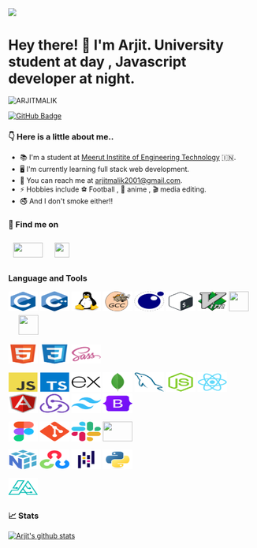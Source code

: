 <img src = "https://github.com/ARJITMALIK/arjitmalik2001.github.io/blob/main/Lo%20There!%20%F0%9F%91%8B.png?raw=true">

# Hey there! 👋 I'm Arjit. University student at day , Javascript developer at night.

<img src="https://komarev.com/ghpvc/?username=ARJITMALIK&label=Profile%20views&color=0cdeed&style=plastic" alt="ARJITMALIK" />

<a href="https://github.com/ARJITMALIK?tab=followers"><img src="https://img.shields.io/github/followers/ARJITMALIK?label=Followers&style=social" alt="GitHub Badge"></a>

### :point_down:  Here is a little about me..
* :books: I'm a student at [Meerut Institite of Engineering Technology](https://miet.ac.in/) :india:.
* :desktop_computer: I'm currently learning full stack web development.
* :incoming_envelope: You can reach me at <a href = "mailto:arjitmalik2001@gmail.com">arjitmalik2001@gmail.com</a>.
* :zap: Hobbies include :soccer: Football , 	:eyes: anime , :clapper: media editing.
* :no_smoking: And I don't smoke either!!
 
 

### :mag_right:  Find me on
<p>
     <a href = "https://www.linkedin.com/in/arjit-malik-799449206" ><img src = "https://external-content.duckduckgo.com/iu/?u=https%3A%2F%2Fmyclouddoor.com%2Fwp-content%2Fuploads%2F2019%2F11%2FLinkedin-logo.png&f=1&nofb=1" height = "30px" width = "60px" style = "margin:10px;"></a>
     <a href = "https://twitter.com/MalikArjit?s=08" ><img src = "https://external-content.duckduckgo.com/iu/?u=http%3A%2F%2Fpngimg.com%2Fuploads%2Ftwitter%2Ftwitter_PNG3.png&f=1&nofb=1" height = "30px" width = "30px" style = "margin:10px;"></a>


### Language and Tools

<p>
 <a href = "#" ><img src = "https://raw.githubusercontent.com/devicons/devicon/1119b9f84c0290e0f0b38982099a2bd027a48bf1/icons/c/c-original.svg" height = "40px" width = "60px"></a>
 <a href = "#" ><img src = "https://raw.githubusercontent.com/devicons/devicon/1119b9f84c0290e0f0b38982099a2bd027a48bf1/icons/cplusplus/cplusplus-original.svg" height = "40px" width = "60px"></a>
 <a href = "#" ><img src = "https://raw.githubusercontent.com/devicons/devicon/1119b9f84c0290e0f0b38982099a2bd027a48bf1/icons/linux/linux-original.svg" height = "40px" width = "60px"></a>
 <a href = "#" ><img src = "https://raw.githubusercontent.com/devicons/devicon/1119b9f84c0290e0f0b38982099a2bd027a48bf1/icons/gcc/gcc-original.svg" height = "40px" width = "60px"></a>
 <a href = "#" ><img src = "https://raw.githubusercontent.com/devicons/devicon/1119b9f84c0290e0f0b38982099a2bd027a48bf1/icons/lua/lua-original.svg" height = "40px" width = "60px"></a>
 <a href = "#" ><img src = "https://raw.githubusercontent.com/devicons/devicon/1119b9f84c0290e0f0b38982099a2bd027a48bf1/icons/bash/bash-original.svg" height = "40px" width = "60px"></a>
  <a href = "#" ><img src = "https://raw.githubusercontent.com/devicons/devicon/1119b9f84c0290e0f0b38982099a2bd027a48bf1/icons/vim/vim-original.svg" height = "40px" width = "60px"></a>
 <a href = "#" ><img src = "https://cdn.iconscout.com/icon/free/png-256/archlinux-3521282-2944701.png" height = "40px" width = "40px"></a>
 <span>&nbsp;&nbsp;&nbsp;&nbsp;<a href = "#" ><img style = "margin: 5px;" src = "https://upload.wikimedia.org/wikipedia/commons/thumb/3/3a/Neovim-mark.svg/1200px-Neovim-mark.svg.png" height = "40px" width = "40px"></a></span>
 
 <a href = "#" ><img src = "https://raw.githubusercontent.com/devicons/devicon/1119b9f84c0290e0f0b38982099a2bd027a48bf1/icons/html5/html5-original.svg" height = "40px" width = "60px"></a>
 <a href = "#" ><img src = "https://raw.githubusercontent.com/devicons/devicon/1119b9f84c0290e0f0b38982099a2bd027a48bf1/icons/css3/css3-original.svg" height = "40px" width = "60px"></a>
 <a href = "#" ><img src = "https://raw.githubusercontent.com/devicons/devicon/1119b9f84c0290e0f0b38982099a2bd027a48bf1/icons/sass/sass-original.svg" height = "40px" width = "60px"></a>
 
 <a href = "#" ><img src = "https://raw.githubusercontent.com/devicons/devicon/1119b9f84c0290e0f0b38982099a2bd027a48bf1/icons/javascript/javascript-original.svg" height = "40px" width = "60px"></a>
 <a href = "#" ><img src = "https://raw.githubusercontent.com/devicons/devicon/1119b9f84c0290e0f0b38982099a2bd027a48bf1/icons/typescript/typescript-plain.svg" height = "40px" width = "60px"></a>
 <a href = "#" ><img src = "https://raw.githubusercontent.com/devicons/devicon/1119b9f84c0290e0f0b38982099a2bd027a48bf1/icons/express/express-original.svg" height = "40px" width = "60px"></a>
 <a href = "#" ><img src = "https://raw.githubusercontent.com/devicons/devicon/1119b9f84c0290e0f0b38982099a2bd027a48bf1/icons/mongodb/mongodb-original.svg" height = "40px" width = "60px"></a>
 <a href = "#" ><img src = "https://raw.githubusercontent.com/devicons/devicon/1119b9f84c0290e0f0b38982099a2bd027a48bf1/icons/mysql/mysql-original.svg" height = "40px" width = "60px"></a>
 <a href = "#" ><img src = "https://raw.githubusercontent.com/devicons/devicon/1119b9f84c0290e0f0b38982099a2bd027a48bf1/icons/nodejs/nodejs-original.svg" height = "40px" width = "60px"></a>
 <a href = "#" ><img src = "https://raw.githubusercontent.com/devicons/devicon/1119b9f84c0290e0f0b38982099a2bd027a48bf1/icons/react/react-original.svg" height = "40px" width = "60px"></a>
 <a href = "#" ><img src = "https://raw.githubusercontent.com/devicons/devicon/1119b9f84c0290e0f0b38982099a2bd027a48bf1/icons/angularjs/angularjs-original.svg" height = "40px" width = "60px"></a>
 <a href = "#" ><img src = "https://raw.githubusercontent.com/devicons/devicon/1119b9f84c0290e0f0b38982099a2bd027a48bf1/icons/redux/redux-original.svg" height = "40px" width = "60px"></a>
 <a href = "#" ><img src = "https://raw.githubusercontent.com/devicons/devicon/1119b9f84c0290e0f0b38982099a2bd027a48bf1/icons/tailwindcss/tailwindcss-plain.svg" height = "40px" width = "60px"></a>
 <a href = "#" ><img src = "https://raw.githubusercontent.com/devicons/devicon/1119b9f84c0290e0f0b38982099a2bd027a48bf1/icons/bootstrap/bootstrap-original.svg" height = "40px" width = "60px"></a>

  <a href = "#" ><img src = "https://raw.githubusercontent.com/devicons/devicon/1119b9f84c0290e0f0b38982099a2bd027a48bf1/icons/figma/figma-original.svg" height = "40px" width = "60px"></a>
  <a href = "#" ><img src = "https://raw.githubusercontent.com/devicons/devicon/1119b9f84c0290e0f0b38982099a2bd027a48bf1/icons/git/git-original.svg" height = "40px" width = "60px"></a>
 <a href = "#" ><img src = "https://raw.githubusercontent.com/devicons/devicon/1119b9f84c0290e0f0b38982099a2bd027a48bf1/icons/slack/slack-original.svg" height = "40px" width = "60px"></a>
 <a href = "#" ><img src = "https://www.svgrepo.com/show/353655/discord-icon.svg" height = "40px" width = "60px"></a>
 
 <a href = "#" ><img src = "https://raw.githubusercontent.com/devicons/devicon/1119b9f84c0290e0f0b38982099a2bd027a48bf1/icons/numpy/numpy-original.svg" height = "40px" width = "60px"></a>
 <a href = "#" ><img src = "https://raw.githubusercontent.com/devicons/devicon/1119b9f84c0290e0f0b38982099a2bd027a48bf1/icons/opencv/opencv-original.svg" height = "40px" width = "60px"></a>
 <a href = "#" ><img src = "https://raw.githubusercontent.com/devicons/devicon/1119b9f84c0290e0f0b38982099a2bd027a48bf1/icons/pandas/pandas-original.svg" height = "40px" width = "60px"></a>
 <a href = "#" ><img src = "https://raw.githubusercontent.com/devicons/devicon/1119b9f84c0290e0f0b38982099a2bd027a48bf1/icons/python/python-original.svg" height = "40px" width = "60px"></a>
 
 
 
 
 
 <a href = "#" ><img src = "https://raw.githubusercontent.com/devicons/devicon/1119b9f84c0290e0f0b38982099a2bd027a48bf1/icons/thealgorithms/thealgorithms-original.svg" height = "40px" width = "60px"></a>
 

 
 
</p>

### :chart_with_upwards_trend:  Stats

[![Arjit's github stats](https://github-readme-stats.vercel.app/api?username=ARJITMALIK&count_private=true&show_icons=true&theme=radical&hide_rank=false)](https://github.com/anuraghazra/github-readme-stats) 

<!-- <p align="center">
    <a href="https://github.com/ARJITMALIK/github-readme-streak-stats">
        <img title="🔥 Get streak stats for your profile at git.io/streak-stats" alt="Arjit's streak" src="https://github-readme-streak-stats.herokuapp.com/?user=ARJITMALIK&theme=black-ice&hide_border=true&stroke=0000&background=060A0CD0"/>
    </a>
</p> -->

<br>

<!-- <a href="https://github.com/ARJITMALIK/github-readme-activity-graph"><img alt="Arjit's Activity Graph" src="https://activity-graph.herokuapp.com/graph?username=ARJITMALIK&bg_color=0D1117&color=5BCDEC&line=5BCDEC&point=FFFFFF&hide_border=true" /></a> -->





